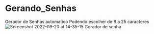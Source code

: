# Gerando_Senhas
Gerador de Senhas automatico
Podendo escolher de 8 a 25 caracteres
![Screenshot 2022-09-20 at 14-35-15 Gerador de senha](https://user-images.githubusercontent.com/104919196/191326340-0c1ed8c4-e213-4bac-b0ae-597dd886a0ed.png)
